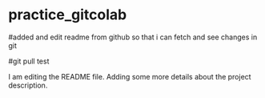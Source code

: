 # practice_gitcolab

#added and edit readme from github so that i can fetch and see changes in git


#git pull test

I am editing the README file. Adding some more details about the project description.
